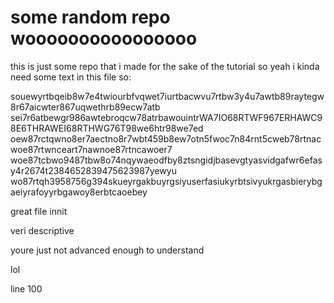 # some random repo woooooooooooooooo
this is just some repo that i made for the sake of the tutorial
so yeah i kinda need some text in this file so:

souewyrtbqeib8w7e4twiourbfvqwet7iurtbacwvu7rtbw3y4u7awtb89raytegw8r67aicwter867uqwethrb89ecw7atb
sei7r6atbewgr986awtebroqcw78atrbawouintrWA7IO68RTWF967ERHAWC98E6THRAWEI68RTHWG76T98we6htr98we7ed
oew87rctqwno8er7aectno8r7wbt459b8ew7otn5fwoc7n84rnt5cweb78rtnacwoe87rtwnceart7nawnoe87rtncawoer7
woe87tcbwo9487tbw8o74nqywaeodfby8ztsngidjbasevgtyasvidgafwr6efasy4r2674t2384652839475623987yewyu
wo87rtqh3958756g394skueyrgakbuyrgsiyuserfasiukyrbtsivyukrgasbierybgaeiyrafoyyrbgawoy8erbtcaoebey

great file innit

veri descriptive

youre just not advanced enough to understand



















lol
































































line 100
